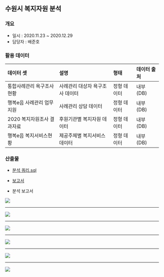 ## 수원시 복지자원 분석

### 개요
- 일시 : 2020.11.23 ~ 2020.12.29
- 담당자 : 배준호

### 활용 데이터

| 데이터 셋            | 설명 | 형태 | 데이터 출처      |
| :-------------------- | :---- | :---------- | :--------------- |
| 통합사례관리 욕구조사 현황      | 사례관리 대상자 욕구조사 데이터 | 정형 데이터 | 내부 (DB) |
| 행복e음 사례관리 업무지원       | 사례관리 상담 데이터 | 정형 데이터 | 내부 (DB) |
| 2020 복지자원조사 결과자료      | 후원기관별 복지자원 데이터 | 정형 데이터 | 내부 (DB) |
| 행복e음 복지서비스현황          | 제공주체별 복지서비스 데이터 | 정형 데이터 | 내부 (DB) |

### 산출물


-  [분석 쿼리.sql](https://github.com/juunho/Bigintern-2020/blob/e7bd3f6882fe1811a7cb04120c541731efffe9c5/Data%20Visualization/2.%20%EC%A3%BC%EC%A0%95%EC%B0%A8%20%EA%B4%80%EB%A0%A8%20%EB%AF%BC%EC%9B%90%20%ED%98%84%ED%99%A9%20%ED%8C%8C%EC%95%85%EC%9D%84%20%ED%86%B5%ED%95%9C%20%EC%A0%9C%EB%8F%84%20%EA%B0%9C%EC%84%A0/%EB%B6%84%EC%84%9D%EC%BF%BC%EB%A6%AC.md)

- [보고서](https://github.com/juunho/Bigintern-2020/blob/0b6f68b5389980c6af03b0c4dfdf4eddf2eef6e3/Data%20Visualization/2.%20%EC%A3%BC%EC%A0%95%EC%B0%A8%20%EA%B4%80%EB%A0%A8%20%EB%AF%BC%EC%9B%90%20%ED%98%84%ED%99%A9%20%ED%8C%8C%EC%95%85%EC%9D%84%20%ED%86%B5%ED%95%9C%20%EC%A0%9C%EB%8F%84%20%EA%B0%9C%EC%84%A0/IMAGE/IMG005.png)

- 분석 보고서
<img src= https://github.com/juunho/Bigintern-2020/blob/356d93cfbafbe24b193de4b6b7b93f5f704be436/Data%20Analytics/1.%20%EC%88%98%EC%9B%90%EC%8B%9C%20%EB%B3%B5%EC%A7%80%EC%9E%90%EC%9B%90%20%EB%B6%84%EC%84%9D/IMAGE/IMAGE001.png>

---

<img src= https://github.com/juunho/Bigintern-2020/blob/356d93cfbafbe24b193de4b6b7b93f5f704be436/Data%20Analytics/1.%20%EC%88%98%EC%9B%90%EC%8B%9C%20%EB%B3%B5%EC%A7%80%EC%9E%90%EC%9B%90%20%EB%B6%84%EC%84%9D/IMAGE/IMAGE002.png>

---

<img src= https://github.com/juunho/Bigintern-2020/blob/356d93cfbafbe24b193de4b6b7b93f5f704be436/Data%20Analytics/1.%20%EC%88%98%EC%9B%90%EC%8B%9C%20%EB%B3%B5%EC%A7%80%EC%9E%90%EC%9B%90%20%EB%B6%84%EC%84%9D/IMAGE/IMAGE003.png>

---

<img src= https://github.com/juunho/Bigintern-2020/blob/356d93cfbafbe24b193de4b6b7b93f5f704be436/Data%20Analytics/1.%20%EC%88%98%EC%9B%90%EC%8B%9C%20%EB%B3%B5%EC%A7%80%EC%9E%90%EC%9B%90%20%EB%B6%84%EC%84%9D/IMAGE/IMAGE004.png>

---

<img src= https://github.com/juunho/Bigintern-2020/blob/356d93cfbafbe24b193de4b6b7b93f5f704be436/Data%20Analytics/1.%20%EC%88%98%EC%9B%90%EC%8B%9C%20%EB%B3%B5%EC%A7%80%EC%9E%90%EC%9B%90%20%EB%B6%84%EC%84%9D/IMAGE/IMAGE005.png>

---

<img src= https://github.com/juunho/Bigintern-2020/blob/356d93cfbafbe24b193de4b6b7b93f5f704be436/Data%20Analytics/1.%20%EC%88%98%EC%9B%90%EC%8B%9C%20%EB%B3%B5%EC%A7%80%EC%9E%90%EC%9B%90%20%EB%B6%84%EC%84%9D/IMAGE/IMAGE006.png>

